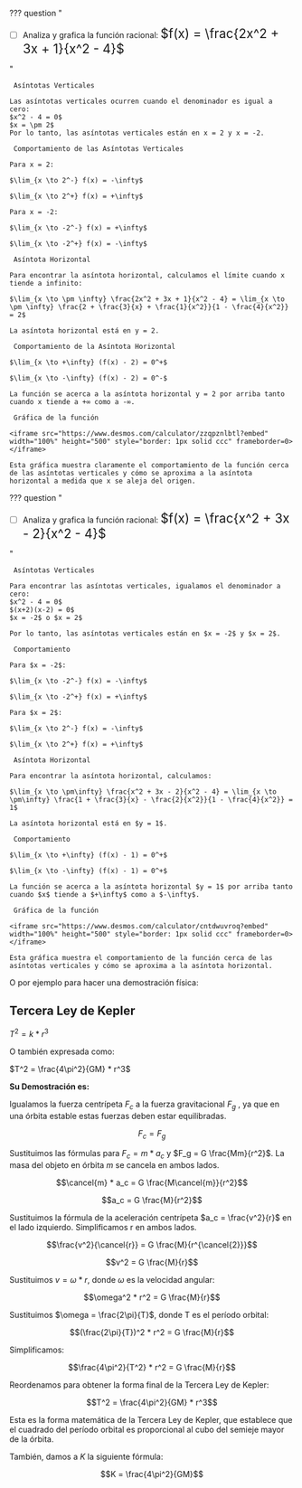 <style>
.md-header__button.md-logo img{
    fill: currentcolor;
    display: block;
    height: 3rem;
    width: auto;
}
</style>

??? question "<ul class="task-list"><li class="task-list-item"><label class="task-list-control"><input type="checkbox"><span class="task-list-indicator"></span></label>Analiza y grafica la función racional: <span style='font-size: 1.6em;'>$f(x) = \frac{2x^2 + 3x + 1}{x^2 - 4}$</span></li></ul>"

     Asíntotas Verticales

    Las asíntotas verticales ocurren cuando el denominador es igual a cero:
    $x^2 - 4 = 0$
    $x = \pm 2$
    Por lo tanto, las asíntotas verticales están en x = 2 y x = -2.

     Comportamiento de las Asíntotas Verticales

    Para x = 2:

    $\lim_{x \to 2^-} f(x) = -\infty$

    $\lim_{x \to 2^+} f(x) = +\infty$

    Para x = -2:

    $\lim_{x \to -2^-} f(x) = +\infty$

    $\lim_{x \to -2^+} f(x) = -\infty$

     Asíntota Horizontal

    Para encontrar la asíntota horizontal, calculamos el límite cuando x tiende a infinito:

    $\lim_{x \to \pm \infty} \frac{2x^2 + 3x + 1}{x^2 - 4} = \lim_{x \to \pm \infty} \frac{2 + \frac{3}{x} + \frac{1}{x^2}}{1 - \frac{4}{x^2}} = 2$

    La asíntota horizontal está en y = 2.

     Comportamiento de la Asíntota Horizontal

    $\lim_{x \to +\infty} (f(x) - 2) = 0^+$

    $\lim_{x \to -\infty} (f(x) - 2) = 0^-$

    La función se acerca a la asíntota horizontal y = 2 por arriba tanto cuando x tiende a +∞ como a -∞.

     Gráfica de la función

    <iframe src="https://www.desmos.com/calculator/zzqpznlbtl?embed" width="100%" height="500" style="border: 1px solid ccc" frameborder=0></iframe>

    Esta gráfica muestra claramente el comportamiento de la función cerca de las asíntotas verticales y cómo se aproxima a la asíntota horizontal a medida que x se aleja del origen.

??? question "<ul class="task-list"><li class="task-list-item"><label class="task-list-control"><input type="checkbox"><span class="task-list-indicator"></span></label>Analiza y grafica la función racional: <span style='font-size: 1.6em;'>$f(x) = \frac{x^2 + 3x - 2}{x^2 - 4}$</span></li></ul>"

     Asíntotas Verticales

    Para encontrar las asíntotas verticales, igualamos el denominador a cero:
    $x^2 - 4 = 0$
    $(x+2)(x-2) = 0$
    $x = -2$ o $x = 2$

    Por lo tanto, las asíntotas verticales están en $x = -2$ y $x = 2$.

     Comportamiento

    Para $x = -2$:

    $\lim_{x \to -2^-} f(x) = -\infty$

    $\lim_{x \to -2^+} f(x) = +\infty$

    Para $x = 2$:

    $\lim_{x \to 2^-} f(x) = -\infty$

    $\lim_{x \to 2^+} f(x) = +\infty$

     Asíntota Horizontal

    Para encontrar la asíntota horizontal, calculamos:

    $\lim_{x \to \pm\infty} \frac{x^2 + 3x - 2}{x^2 - 4} = \lim_{x \to \pm\infty} \frac{1 + \frac{3}{x} - \frac{2}{x^2}}{1 - \frac{4}{x^2}} = 1$

    La asíntota horizontal está en $y = 1$.

     Comportamiento

    $\lim_{x \to +\infty} (f(x) - 1) = 0^+$

    $\lim_{x \to -\infty} (f(x) - 1) = 0^+$

    La función se acerca a la asíntota horizontal $y = 1$ por arriba tanto cuando $x$ tiende a $+\infty$ como a $-\infty$.

     Gráfica de la función

    <iframe src="https://www.desmos.com/calculator/cntdwuvroq?embed" width="100%" height="500" style="border: 1px solid ccc" frameborder=0></iframe>

    Esta gráfica muestra el comportamiento de la función cerca de las asíntotas verticales y cómo se aproxima a la asíntota horizontal.

O por ejemplo para hacer una demostración física:

## Tercera Ley de Kepler

$T^2 = k * r^3$ 

O también expresada como: 

$T^2 = \frac{4\pi^2}{GM} * r^3$

**Su Demostración es:**

Igualamos la fuerza centrípeta $F_c$ a la fuerza gravitacional $F_g$ , ya que en una órbita estable estas fuerzas deben estar equilibradas.

$$F_c = F_g$$

Sustituimos las fórmulas para $F_c = m*a_c$ y $F_g = G \frac{Mm}{r^2}$. La masa del objeto en órbita $m$ se cancela en ambos lados.

$$\cancel{m} * a_c = G \frac{M\cancel{m}}{r^2}$$

$$a_c = G \frac{M}{r^2}$$

Sustituimos la fórmula de la aceleración centrípeta $a_c = \frac{v^2}{r}$ en el lado izquierdo. Simplificamos r en ambos lados.

$$\frac{v^2}{\cancel{r}} = G \frac{M}{r^{\cancel{2}}}$$

$$v^2 = G \frac{M}{r}$$

Sustituimos $v = \omega * r$, donde $\omega$ es la velocidad angular:

$$\omega^2 * r^2 = G \frac{M}{r}$$

Sustituimos $\omega = \frac{2\pi}{T}$, donde T es el período orbital:

$$(\frac{2\pi}{T})^2 * r^2 = G \frac{M}{r}$$

Simplificamos:

$$\frac{4\pi^2}{T^2} * r^2 = G \frac{M}{r}$$

Reordenamos para obtener la forma final de la Tercera Ley de Kepler:

$$T^2 = \frac{4\pi^2}{GM} * r^3$$

Esta es la forma matemática de la Tercera Ley de Kepler, que establece que el cuadrado del período orbital es proporcional al cubo del semieje mayor de la órbita.

También, damos a $K$ la siguiente fórmula:

$$K = \frac{4\pi^2}{GM}$$